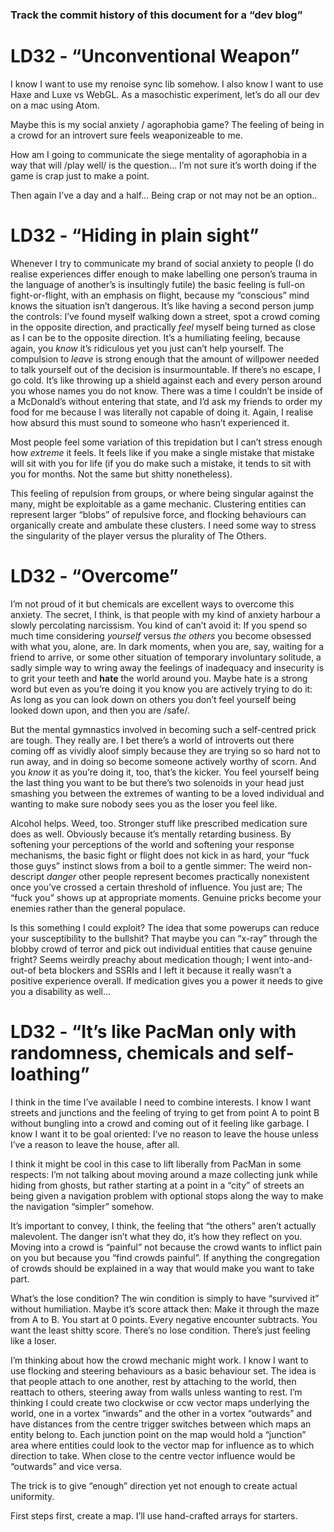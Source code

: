 ### Track the commit history of this document for a “dev blog”

# LD32 - “Unconventional Weapon”

I know I want to use my renoise sync lib somehow.
I also know I want to use Haxe and Luxe vs WebGL.
As a masochistic experiment, let’s do all our dev on a mac using Atom.

Maybe this is my social anxiety / agoraphobia game? The feeling of being in a crowd for an introvert sure feels weaponizeable to me.

How am I going to communicate the siege mentality of agoraphobia in a way that will /play well/ is the question… I’m not sure it’s worth doing if the game is crap just to make a point.

Then again I’ve a day and a half… Being crap or not may not be an option..

# LD32 - “Hiding in plain sight”

Whenever I try to communicate my brand of social anxiety to people (I do realise experiences differ enough to make labelling one person’s trauma in the language of another’s is insultingly futile) the basic feeling is full-on fight-or-flight, with an emphasis on flight, because my “conscious” mind knows the situation isn’t dangerous. It’s like having a second person jump the controls: I’ve found myself walking down a street, spot a crowd coming in the opposite direction, and practically *feel* myself being turned as close as I can be to the opposite direction. It’s a humiliating feeling, because again, you *know* it’s ridiculous yet you just can’t help yourself. The compulsion to *leave* is strong enough that the amount of willpower needed to talk yourself out of the decision is insurmountable. If there’s no escape, I go cold. It’s like throwing up a shield against each and every person around you whose names you do not know. There was a time I couldn’t be inside of a McDonald’s without entering that state, and I’d ask my friends to order my food for me because I was literally not capable of doing it. Again, I realise how absurd this must sound to someone who hasn’t experienced it. 

Most people feel some variation of this trepidation but I can’t stress enough how *extreme* it feels. It feels like if you make a single mistake that mistake will sit with you for life (if you do make such a mistake, it tends to sit with you for months. Not the same but shitty nonetheless).

This feeling of repulsion from groups, or where being singular against the many, might be exploitable as a game mechanic. Clustering entities can represent larger “blobs” of repulsive force, and flocking behaviours can organically create and ambulate these clusters. I need some way to stress the singularity of the player versus the plurality of The Others.

# LD32 - “Overcome”

I’m not proud of it but chemicals are excellent ways to overcome this anxiety. The secret, I think, is that people with my kind of anxiety harbour a slowly percolating narcissism. You kind of can’t avoid it: If you spend so much time considering *yourself* versus *the others* you become obsessed with what you, alone, are. In dark moments, when you are, say, waiting for a friend to arrive, or some other situation of temporary involuntary solitude, a sadly simple way to wring away the feelings of inadequacy and insecurity is to grit your teeth and **hate** the world around you. Maybe hate is a strong word but even as you’re doing it you know you are actively trying to do it: As long as you can look down on others you don’t feel yourself being looked  down upon, and then you are /safe/.

But the mental gymnastics involved in becoming such a self-centred prick are tough. They really are. I bet there’s a world of introverts out there coming off as vividly aloof simply because they are trying so so hard not to run away, and in doing so become someone actively worthy of scorn. And you *know* it as you’re doing it, too, that’s the kicker. You feel yourself being the last thing you want to be but there’s two solenoids in your head just smashing you between the extremes of wanting to be a loved individual and wanting to make sure nobody sees you as the loser you feel like.

Alcohol helps. Weed, too. Stronger stuff like prescribed medication sure does as well. Obviously because it’s mentally retarding business. By softening your perceptions of the world and softening your response mechanisms, the basic fight or flight does not kick in as hard, your “fuck those guys” instinct slows from a boil to a gentle simmer: The weird non-descript *danger* other people represent becomes practically nonexistent once you’ve crossed a certain threshold of influence. You just are; The “fuck you” shows up at appropriate moments. Genuine pricks become your enemies rather than the general populace.

Is this something I could exploit? The idea that some powerups can reduce your susceptibility to the bullshit? That maybe you can “x-ray” through the blobby crowd of terror and pick out individual entities that cause genuine fright? Seems weirdly preachy about medication though; I went into-and-out-of beta blockers and SSRIs and I left it because it really wasn’t a positive experience overall. If medication gives you a power it needs to give you a disability as well…

# LD32 - “It’s like PacMan only with randomness, chemicals and self-loathing”

I think in the time I’ve available I need to combine interests. I know I want streets and junctions and the feeling of trying to get from point A to point B without bungling into a crowd and coming out of it feeling like garbage. I know I want it to be goal oriented: I’ve no reason to leave the house unless I’ve a reason to leave the house, after all.

I think it might be cool in this case to lift liberally from PacMan in some respects: I’m not talking about moving around a maze collecting junk while hiding from ghosts, but rather starting at a point in a “city” of streets an being given a navigation problem with optional stops along the way to make the navigation “simpler” somehow. 

It’s important to convey, I think, the feeling that “the others” aren’t actually malevolent. The danger isn’t what they do, it’s how they reflect on you. Moving into a crowd is “painful” not because the crowd wants to inflict pain on you but because you “find crowds painful”. If anything the congregation of crowds should be explained in a way that would make you want to take part. 

What’s the lose condition? The win condition is simply to have “survived it” without humiliation. Maybe it’s score attack then: Make it through the maze from A to B. You start at 0 points. Every negative encounter subtracts. You want the least shitty score. There’s no lose condition. There’s just feeling like a loser.

I’m thinking about how the crowd mechanic might work. I know I want to use flocking and steering behaviours as a basic behaviour set. The idea is that people attach to one another, rest by attaching to the world, then reattach to others, steering away from walls unless wanting to rest. I’m thinking I could create two clockwise or ccw vector maps underlying the world, one in a vortex “inwards” and the other in a vortex “outwards” and have distances from the centre trigger switches between which maps an entity belong to. Each junction point on the map would hold a “junction” area where entities could look to the vector map for influence as to which direction to take. When close to the centre vector influence would be “outwards” and vice versa.

The trick is to give “enough” direction yet not enough to create actual uniformity. 

First steps first, create a map. I’ll use hand-crafted arrays for starters.